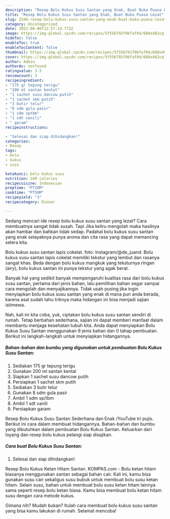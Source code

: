 ```yaml
---
description: "Resep Bolu Kukus Susu Santan yang Enak, Buat Buka Puasa Lezat"
title: "Resep Bolu Kukus Susu Santan yang Enak, Buat Buka Puasa Lezat"
slug: 2540-resep-bolu-kukus-susu-santan-yang-enak-buat-buka-puasa-lezat
category: Uncategorized
date: 2022-08-06T12:57:14.772Z
image: https://img-global.cpcdn.com/recipes/5f556792f06faf04/680x482cq70/bolu-kukus-susu-santan-foto-resep-utama.jpg
hideToc: false
enableToc: true
enableTocContent: false
thumbnail: https://img-global.cpcdn.com/recipes/5f556792f06faf04/680x482cq70/bolu-kukus-susu-santan-foto-resep-utama.jpg
cover: https://img-global.cpcdn.com/recipes/5f556792f06faf04/680x482cq70/bolu-kukus-susu-santan-foto-resep-utama.jpg
author: Admin
authorAv: notfound
ratingvalue: 3.5
reviewcount: 3
recipeingredient:
- "175 gr tepung terigu"
- "200 ml santan kental"
- "1 sachet susu dancow putih"
- "1 sachet skm putih"
- "3 butir telur"
- "8 sdm gula pasir"
- "1 sdm sptbm"
- "1 sdt vanili"
- " garam"
recipeinstructions:

- "Selesai dan siap dihidangkan!"
categories:
- Resep
tags:
- bolu
- kukus
- susu

katakunci: bolu kukus susu 
nutrition: 249 calories
recipecuisine: Indonesian
preptime: "PT20M"
cooktime: "PT58M"
recipeyield: "3"
recipecategory: Dinner

---
```



Sedang mencari ide resep bolu kukus susu santan yang lezat? Cara membuatnya sangat tidak susah. Tapi Jika keliru mengolah maka hasilnya akan hambar dan bahkan tidak sedap. Padahal bolu kukus susu santan yang enak selayaknya punya aroma dan cita rasa yang dapat memancing selera kita.


Bolu kukus susu santan lapis cokelat. foto: Instagram/@de_juand. Bolu kukus susu santan lapis cokelat memiliki tekstur yang lembut dan rasanya sangat khas. Beda dengan bolu kukus mangkuk yang teksturnya ringan (airy), bolu kukus santan ini punya tekstur yang agak berat.

Banyak hal yang sedikit banyak mempengaruhi kualitas rasa dari bolu kukus susu santan, pertama dari jenis bahan, lalu pemilihan bahan segar sampai cara mengolah dan menyajikannya. Tidak usah pusing jika ingin menyiapkan bolu kukus susu santan yang enak di mana pun anda berada, karena asal sudah tahu triknya maka hidangan ini bisa menjadi sajian istimewa.


Nah, kali ini kita coba, yuk, ciptakan bolu kukus susu santan sendiri di rumah. Tetap berbahan sederhana, sajian ini dapat memberi manfaat dalam membantu menjaga kesehatan tubuh kita. Anda dapat menyiapkan Bolu Kukus Susu Santan menggunakan 9 jenis bahan dan 0 tahap pembuatan. Berikut ini langkah-langkah untuk menyiapkan hidangannya.

<!--inarticleads1-->

##### Bahan-bahan dan bumbu yang digunakan untuk pembuatan Bolu Kukus Susu Santan:

1. Sediakan 175 gr tepung terigu
1. Gunakan 200 ml santan kental
1. Siapkan 1 sachet susu dancow putih
1. Persiapkan 1 sachet skm putih
1. Sediakan 3 butir telur
1. Gunakan 8 sdm gula pasir
1. Ambil 1 sdm sp/tbm
1. Ambil 1 sdt vanili
1. Persiapkan  garam


Resep Bolu Kukus Susu Santan Sederhana dan Enak /YouTube tri pujis. Berikut ini cara dalam membuat hidangannya. Bahan-bahan dan bumbu yang dibutuhkan dalam pembuatan Bolu Kukus Santan. Keluarkan dari loyang dan resep bolu kukus pelangi siap disajikan. 

<!--inarticleads2-->

##### Cara buat Bolu Kukus Susu Santan:


1. Selesai dan siap dihidangkan!

Resep Bolu Kukus Ketan Hitam Santan. KOMPAS.com - Bolu ketan hitam biasanya menggunakan santan sebagai bahan cair. Kali ini, kamu bisa gunakan susu cair sekaligus susu bubuk untuk membuat bolu susu ketan hitam. Selain susu, bahan untuk membuat bolu susu ketan hitam lainnya sama seperti resep bolu ketan biasa. Kamu bisa membuat bolu ketan hitam susu dengan cara metode kukus. 

Gimana nih? Mudah bukan? Itulah cara membuat bolu kukus susu santan yang bisa kamu lakukan di rumah. Selamat mencoba!
